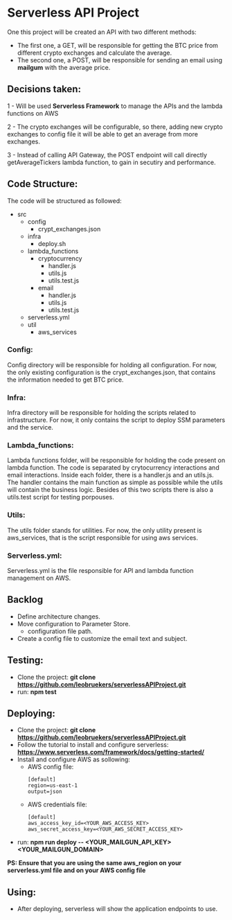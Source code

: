 # Serverless API Project

One this project will be created an API with two different methods:

- The first one, a GET, will be responsible for getting the BTC price from different crypto exchanges and calculate the average.
- The second one, a POST, will be responsible for sending an email using **mailgum** with the average price.

## Decisions taken:

1 - Will be used **Serverless Framework** to manage the APIs and the lambda functions on AWS

2 - The crypto exchanges will be configurable, so there, adding new crypto exchanges to config file it will be able to get an average from more exchanges.

3 - Instead of calling API Gateway, the POST endpoint will call directly getAverageTickers lambda function, to gain in secutiry and performance.

## Code Structure:

The code will be structured as followed:

- src
  - config
    - crypt_exchanges.json
  - infra
    - deploy.sh
  - lambda_functions
    - cryptocurrency
      - handler.js
      - utils.js
      - utils.test.js
    - email
      - handler.js
      - utils.js
      - utils.test.js
  - serverless.yml
  - util
    - aws_services

### **Config:**

Config directory will be responsible for holding all configuration. For now, the only existing configuration is the crypt_exchanges.json, that contains the information needed to get BTC price.

### **Infra:**

Infra directory will be responsible for holding the scripts related to infrastructure. For now, it only contains the script to deploy SSM parameters and the service.

### **Lambda_functions:**

Lambda functions folder, will be responsible for holding the code present on lambda function. The code is separated by crytocurrency interactions and email interactions. Inside each folder, there is a handler.js and an utils.js. The handler contains the main function as simple as possible while the utils will contain the business logic. Besides of this two scripts there is also a utils.test script for testing porpouses.

### **Utils:**

The utils folder stands for utilities. For now, the only utility present is aws_services, that is the script responsible for using aws services.

### **Serverless.yml:**

Serverless.yml is the file responsible for API and lambda function management on AWS.

## Backlog

- Define architecture changes.
- Move configuration to Parameter Store.
  - configuration file path.
- Create a config file to customize the email text and subject.

## Testing:

- Clone the project: **git clone https://github.com/leobruekers/serverlessAPIProject.git**
- run: **npm test**

## Deploying:

- Clone the project: **git clone https://github.com/leobruekers/serverlessAPIProject.git**
- Follow the tutorial to install and configure serverless: **https://www.serverless.com/framework/docs/getting-started/**
- Install and configure AWS as sollowing:
  - AWS config file:
    ```
    [default]
    region=us-east-1
    output=json
    ```
  - AWS credentials file:
    ```
    [default]
    aws_access_key_id=<YOUR_AWS_ACCESS_KEY>
    aws_secret_access_key=<YOUR_AWS_SECRET_ACCESS_KEY>
    ```
- run: **npm run deploy -- <YOUR_MAILGUN_API_KEY> <YOUR_MAILGUN_DOMAIN>**

**PS: Ensure that you are using the same aws_region on your serverless.yml file and on your AWS config file**

## Using:

- After deploying, serverless will show the application endpoints to use.

